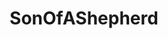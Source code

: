 ---
title: SonOfAShepherd
crosslinks:
- megalinks
- livven
- MemeTemplatesOfficial
- EdEddnEddyMemes
- unexpectedwave
- Teleshits
- Drama
- RWBY
- DeepFriedMemes
- saiyanpeopletwitter
---